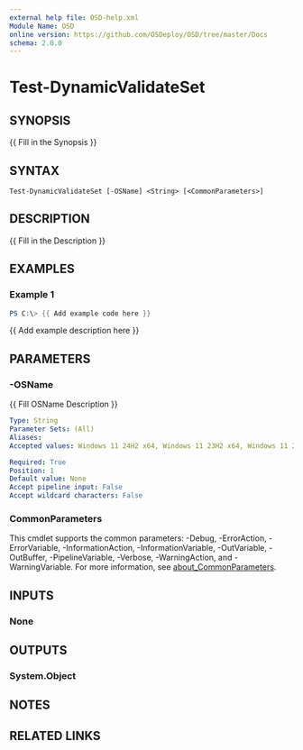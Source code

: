 ```yaml
---
external help file: OSD-help.xml
Module Name: OSD
online version: https://github.com/OSDeploy/OSD/tree/master/Docs
schema: 2.0.0
---
```


# Test-DynamicValidateSet

## SYNOPSIS
{{ Fill in the Synopsis }}

## SYNTAX

```
Test-DynamicValidateSet [-OSName] <String> [<CommonParameters>]
```

## DESCRIPTION
{{ Fill in the Description }}

## EXAMPLES

### Example 1
```powershell
PS C:\> {{ Add example code here }}
```

{{ Add example description here }}

## PARAMETERS

### -OSName
{{ Fill OSName Description }}

```yaml
Type: String
Parameter Sets: (All)
Aliases:
Accepted values: Windows 11 24H2 x64, Windows 11 23H2 x64, Windows 11 22H2 x64, Windows 11 21H2 x64, Windows 10 22H2 x64, Windows 10 21H2 x64, Windows 10 20H2 x64, Windows 10 1909 x64

Required: True
Position: 1
Default value: None
Accept pipeline input: False
Accept wildcard characters: False
```

### CommonParameters
This cmdlet supports the common parameters: -Debug, -ErrorAction, -ErrorVariable, -InformationAction, -InformationVariable, -OutVariable, -OutBuffer, -PipelineVariable, -Verbose, -WarningAction, and -WarningVariable. For more information, see [about_CommonParameters](http://go.microsoft.com/fwlink/?LinkID=113216).

## INPUTS

### None

## OUTPUTS

### System.Object
## NOTES

## RELATED LINKS
